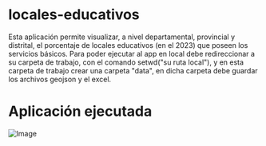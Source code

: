 # locales-educativos
Esta aplicación permite visualizar, a nivel departamental, provincial y distrital, el porcentaje de locales educativos (en el 2023) que poseen los servicios básicos.
Para poder ejecutar al app en local debe redireccionar a su carpeta de trabajo, con el comando setwd("su ruta local"), y en esta carpeta de trabajo crear una carpeta "data", en dicha carpeta debe guardar los archivos geojson y el excel.

# Aplicación ejecutada
![Image](https://github.com/user-attachments/assets/e2917852-6d0a-4919-89f3-0470a0483a11)
